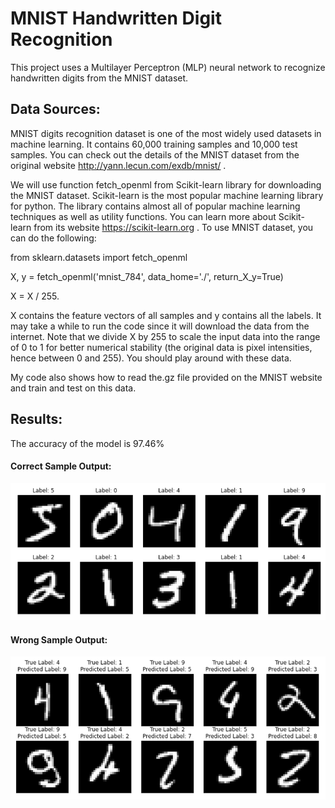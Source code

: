 # MNIST Handwritten Digit Recognition

This project uses a Multilayer Perceptron (MLP) neural network to recognize handwritten digits from the MNIST dataset.

## Data Sources:
MNIST digits recognition dataset is one of the most widely used datasets in machine learning. It contains 60,000 training samples and 10,000 test samples. You can check out the details of the MNIST dataset from the original website http://yann.lecun.com/exdb/mnist/ .

We will use function fetch_openml from Scikit-learn library for downloading the MNIST dataset. Scikit-learn is the most popular machine learning library for python. The library contains almost all of popular machine learning techniques as well as utility functions. You can learn more about Scikit-learn from its website https://scikit-learn.org . To use MNIST dataset, you can do the following:

from sklearn.datasets import fetch_openml

X, y = fetch_openml('mnist_784', data_home='./', return_X_y=True)

X = X / 255.

X contains the feature vectors of all samples and y contains all the labels. It may take a while to run the code since it will download the data from the internet. Note that we divide X by 255 to scale the input data into the range of 0 to 1 for better numerical stability (the original data is pixel intensities, hence between 0 and 255). You should play around with these data. 

My code also shows how to read the.gz file provided on the MNIST website and train and test on this data.

## Results:
The accuracy of the model is 97.46%
#### Correct Sample Output:
![Correct](image/Correct.png) 
#### Wrong Sample Output:
![Wrong](image/Wrong.png)